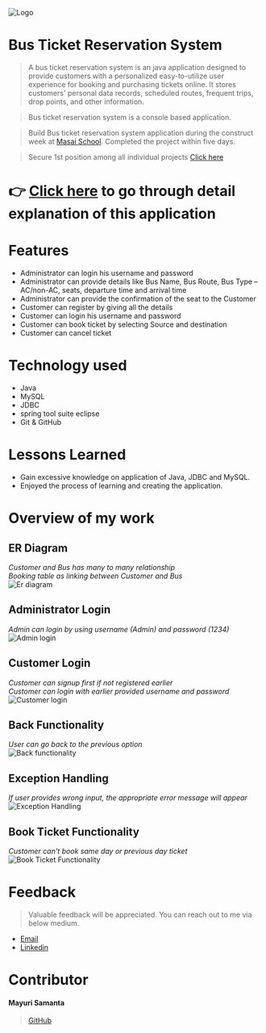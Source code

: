 ![Logo](https://github.com/mayurisamanta/zealous-price-4318/blob/main/BusTicketReservationSystem/Assets/logo.png?raw=true)

# Bus Ticket Reservation System

> A bus ticket reservation system is an java application designed to provide customers with a personalized easy-to-utilize user experience for booking and purchasing tickets online. It stores customers' personal data records, scheduled routes, frequent trips, drop points, and other information.

> Bus ticket reservation system is a console based application.

> Build Bus ticket reservation system application during the construct week at [Masai School](https://masaischool.com/). Completed the project within five days.

> Secure 1st position among all individual projects [Click here](https://drive.google.com/drive/folders/1irT1biLGc3q1suaLxKJ8lX1nIGXz6nvN)

# 👉 [Click here](https://drive.google.com/file/d/1jlyVHpzDhLKQOJf6ulayLUYJ4bejyv5B/view?usp=sharing) to go through detail explanation of this application 

# Features

- Administrator can login his username and password
- Administrator can provide details like Bus Name, Bus Route, Bus Type –AC/non-AC, seats, departure time and arrival time
- Administrator can provide the confirmation of the seat to the Customer
- Customer can register by giving all the details
- Customer can login his username and password
- Customer can book ticket by selecting Source and destination
- Customer can cancel ticket

# Technology used 

- Java
- MySQL
- JDBC
- spring tool suite eclipse
- Git & GitHub

# Lessons Learned

- Gain excessive knowledge on application of Java, JDBC and MySQL.
- Enjoyed the process of learning and creating the application.

# Overview of my work

## **ER Diagram**
*Customer and Bus has many to many relationship*
</br>
*Booking table as linking between Customer and Bus*
</br>
![Er diagram](https://github.com/mayurisamanta/zealous-price-4318/blob/main/BusTicketReservationSystem/ProjectDetails/ER%20diagram/ERdiagram.png?raw=true)

## **Administrator Login** 
*Admin can login by using username (Admin) and password (1234)*
</br>
![Admin login](https://github.com/mayurisamanta/zealous-price-4318/blob/main/BusTicketReservationSystem/Assets/Adminlogin.png?raw=true)


## **Customer Login** 
*Customer can signup first if not registered earlier*
</br>
*Customer can login with earlier provided username and password*
</br>
![Customer login](https://github.com/mayurisamanta/zealous-price-4318/blob/main/BusTicketReservationSystem/Assets/Customerlogin.png?raw=true)

## **Back Functionality** 
*User can go back to the previous option*
</br>
![Back functionality](https://github.com/mayurisamanta/zealous-price-4318/blob/main/BusTicketReservationSystem/Assets/BackFunctionality.png?raw=true)

## **Exception Handling**
*If user provides wrong input, the appropriate error message will appear*
</br>
![Exception Handling](https://github.com/mayurisamanta/zealous-price-4318/blob/main/BusTicketReservationSystem/Assets/Exceptional%20Handling.png?raw=true)

## **Book Ticket Functionality**
*Customer can't book same day or previous day ticket*
</br>
![Book Ticket Functionality](https://github.com/mayurisamanta/zealous-price-4318/blob/main/BusTicketReservationSystem/Assets/bookTicket.png?raw=true)

# Feedback
> Valuable feedback will be appreciated.
> You can reach out to me via below medium.

- [Email](mayurisamanta@gmail.com)
- [Linkedin](https://www.linkedin.com/in/mayuri-samanta/)
# Contributor
#### Mayuri Samanta
>[GitHub](https://github.com/mayurisamanta)
